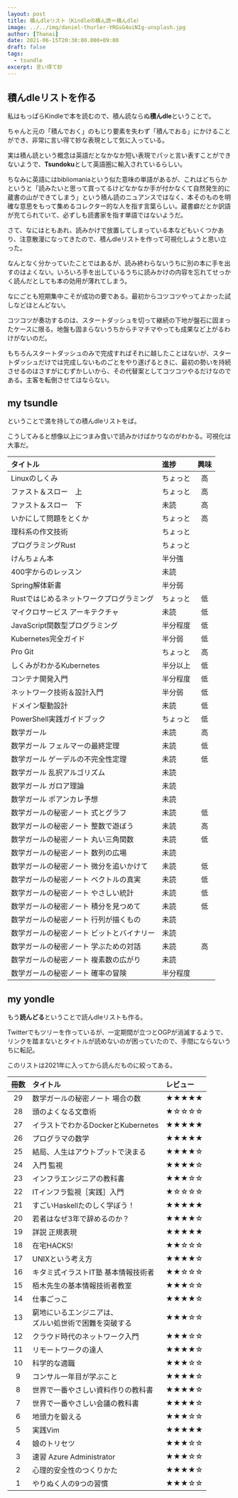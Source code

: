 ```yaml
---
layout: post
title: 積んdleリスト（Kindleの積ん読＝積んdle）
image: ../../img/daniel-thurler-YRGsG4oiNIg-unsplash.jpg
author: [Thanai]
date: 2021-06-15T20:30:00.000+09:00
draft: false
tags:
  - tsundle
excerpt: 言い得て妙
---
```


## 積んdleリストを作る

私はもっぱらKindleで本を読むので、積ん読ならぬ**積んdle**ということで。

ちゃんと元の「積んでおく」のもじり要素を失わず「積んでおる」にかけることができ、非常に言い得て妙な表現として気に入っている。

実は積ん読という概念は英語だとなかなか短い表現でパッと言い表すことができないようで、**Tsundoku**として英語圏に輸入されているらしい。

ちなみに英語にはbibliomaniaという似た意味の単語があるが、これはどちらかというと「読みたいと思って買ってるけどなかなか手が付かなくて自然発生的に蔵書の山ができてしまう」という積ん読のニュアンスではなく、本そのものを明確な意思をもって集めるコレクター的な人を指す言葉らしい。蔵書癖だとか訳語が充てられていて、必ずしも読書家を指す単語ではないようだ。

さて、なにはともあれ、読みかけで放置してしまっている本などもいくつかあり、注意散漫になってきたので、積んdleリストを作って可視化しようと思い立った。

なんとなく分かっていたことではあるが、読み終わらないうちに別の本に手を出すのはよくない。いろいろ手を出しているうちに読みかけの内容を忘れてせっかく読んだとしても本の効用が薄れてしまう。

なにごとも短期集中こそが成功の要である。最初からコツコツやってよかった試しなどほとんどない。

コツコツが奏功するのは、スタートダッシュを切って継続の下地が盤石に固まったケースに限る。地盤も固まらないうちからチマチマやっても成果など上がるわけがないのだ。

もちろんスタートダッシュのみで完成すればそれに越したことはないが、スタートダッシュだけでは完成しないものごとをやり遂げるときに、最初の勢いを持続させるのはさすがにむずかしいから、その代替案としてコツコツやるだけなのである。主客を転倒させてはならない。

## my tsundle

ということで満を持しての積んdleリストをば。

こうしてみると想像以上につまみ食いで読みかけばかりなのがわかる。可視化は大事だ。

| タイトル                                  | 進捗     | 興味 |
| :---------------------------------------- | :------- | :--: |
| Linuxのしくみ                             | ちょっと |  高  |
| ファスト＆スロー　上                      | ちょっと |  高  |
| ファスト＆スロー　下                      | 未読     |  高  |
| いかにして問題をとくか                    | ちょっと |  高  |
| 理科系の作文技術                          | ちょっと |      |
| プログラミングRust                        | ちょっと |      |
| けんちょん本                              | 半分強   |      |
| 400字からのレッスン                       | 未読     |      |
| Spring解体新書                            | 半分弱   |      |
| Rustではじめるネットワークプログラミング  | ちょっと |  低  |
| マイクロサービス アーキテクチャ           | 未読     |  低  |
| JavaScript関数型プログラミング            | 半分程度 |  低  |
| Kubernetes完全ガイド                      | 半分弱   |  低  |
| Pro Git                                   | ちょっと |  高  |
| しくみがわかるKubernetes                  | 半分以上 |  低  |
| コンテナ開発入門                          | 半分程度 |  低  |
| ネットワーク技術＆設計入門                | 半分弱   |  低  |
| ドメイン駆動設計                          | 未読     |  低  |
| PowerShell実践ガイドブック                | ちょっと |  低  |
| 数学ガール                                | 未読     |  高  |
| 数学ガール フェルマーの最終定理           | 未読     |  低  |
| 数学ガール ゲーデルの不完全性定理         | 未読     |  低  |
| 数学ガール 乱択アルゴリズム               | 未読     |      |
| 数学ガール ガロア理論                     | 未読     |      |
| 数学ガール ポアンカレ予想                 | 未読     |      |
| 数学ガールの秘密ノート 式とグラフ         | 未読     |  低  |
| 数学ガールの秘密ノート 整数で遊ぼう       | 未読     |  高  |
| 数学ガールの秘密ノート 丸い三角関数       | 未読     |  低  |
| 数学ガールの秘密ノート 数列の広場         | 未読     |      |
| 数学ガールの秘密ノート 微分を追いかけて   | 未読     |  低  |
| 数学ガールの秘密ノート ベクトルの真実     | 未読     |  低  |
| 数学ガールの秘密ノート やさしい統計       | 未読     |  低  |
| 数学ガールの秘密ノート 積分を見つめて     | 未読     |  低  |
| 数学ガールの秘密ノート 行列が描くもの     | 未読     |      |
| 数学ガールの秘密ノート ビットとバイナリー | 未読     |      |
| 数学ガールの秘密ノート 学ぶための対話     | 未読     |  高  |
| 数学ガールの秘密ノート 複素数の広がり     | 未読     |      |
| 数学ガールの秘密ノート 確率の冒険         | 半分程度 |      |

## my yondle

もう**読んどる**ということで読んdleリストも作る。

Twitterでもツリーを作っているが、一定期間が立つとOGPが消滅するようで、リンクを踏まないとタイトルが読めないのが困っていたので、手間にならないうちに転記。

このリストは2021年に入ってから読んだものに絞ってある。

| 冊数 | タイトル                                                 | レビュー |
| :--: | :------------------------------------------------------- | :------- |
|  29  | 数学ガールの秘密ノート 場合の数                          | ★★★★★    |
|  28  | 頭のよくなる文章術                                       | ★☆☆☆☆    |
|  27  | イラストでわかるDockerとKubernetes                       | ★★★★★    |
|  26  | プログラマの数学                                         | ★★★★★    |
|  25  | 結局、人生はアウトプットで決まる                         | ★★★★☆    |
|  24  | 入門 監視                                                | ★★★★☆    |
|  23  | インフラエンジニアの教科書                               | ★★★☆☆    |
|  22  | ITインフラ監視［実践］入門                               | ★☆☆☆☆    |
|  21  | すごいHaskellたのしく学ぼう！                            | ★★★★★    |
|  20  | 若者はなぜ3年で辞めるのか？                              | ★★★★☆    |
|  19  | 詳説 正規表現                                            | ★★★★★    |
|  18  | 在宅HACKS!                                               | ★★☆☆☆    |
|  17  | UNIXという考え方                                         | ★★★★☆    |
|  16  | キタミ式イラストIT塾 基本情報技術者                      | ★★☆☆☆    |
|  15  | 栢木先生の基本情報技術者教室                             | ★★★☆☆    |
|  14  | 仕事ごっこ                                               | ★★★★☆    |
|  13  | 窮地にいるエンジニアは、<br>ズルい処世術で困難を突破する | ★★★☆☆    |
|  12  | クラウド時代のネットワーク入門                           | ★★★☆☆    |
|  11  | リモートワークの達人                                     | ★★★★☆    |
|  10  | 科学的な適職                                             | ★★★☆☆    |
|  9   | コンサル一年目が学ぶこと                                 | ★★★★☆    |
|  8   | 世界で一番やさしい資料作りの教科書                       | ★★★★☆    |
|  7   | 世界で一番やさしい会議の教科書                           | ★★★★☆    |
|  6   | 地頭力を鍛える                                           | ★★★☆☆    |
|  5   | 実践Vim                                                  | ★★★★★    |
|  4   | 娘のトリセツ                                             | ★★★☆☆    |
|  3   | 速習 Azure Administrator                                 | ★★★☆☆    |
|  2   | 心理的安全性のつくりかた                                 | ★★★★☆    |
|  1   | やりぬく人の9つの習慣                                    | ★★★☆☆    |
